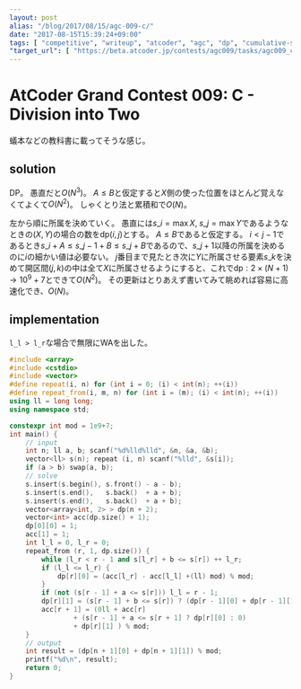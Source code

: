 ```yaml
---
layout: post
alias: "/blog/2017/08/15/agc-009-c/"
date: "2017-08-15T15:39:24+09:00"
tags: [ "competitive", "writeup", "atcoder", "agc", "dp", "cumulative-sum", "shakutori-method" ]
"target_url": [ "https://beta.atcoder.jp/contests/agc009/tasks/agc009_c" ]
---
```


# AtCoder Grand Contest 009: C - Division into Two

蟻本などの教科書に載ってそうな感じ。

## solution

DP。
愚直だと$O(N^3)$。
$A \le B$と仮定すると$X$側の使った位置をほとんど覚えなくてよくて$O(N^2)$。
しゃくとり法と累積和で$O(N)$。

左から順に所属を決めていく。
愚直には$s\_i = \max X, \; s\_j = \max Y$であるようなときの$(X, Y)$の場合の数を$\mathrm{dp}(i, j)$とする。
$A \le B$であると仮定する。
$i \lt j - 1$であるとき$s\_i + A \le s\_{j-1} + B \le s\_j + B$であるので、$s\_{j+1}$以降の所属を決めるのに$i$の細かい値は必要ない。
$j$番目まで見たとき次に$Y$に所属させる要素$s\_k$を決めて開区間$(j, k)$の中は全て$X$に所属させるようにすると、これで$\mathrm{dp} : 2 \times (N+1) \to 10^9+7$とできて$O(N^2)$。
その更新はとりあえず書いてみて眺めれば容易に高速化でき、$O(N)$。

## implementation

`l_l > l_r`な場合で無限にWAを出した。

``` c++
#include <array>
#include <cstdio>
#include <vector>
#define repeat(i, n) for (int i = 0; (i) < int(n); ++(i))
#define repeat_from(i, m, n) for (int i = (m); (i) < int(n); ++(i))
using ll = long long;
using namespace std;

constexpr int mod = 1e9+7;
int main() {
    // input
    int n; ll a, b; scanf("%d%lld%lld", &n, &a, &b);
    vector<ll> s(n); repeat (i, n) scanf("%lld", &s[i]);
    if (a > b) swap(a, b);
    // solve
    s.insert(s.begin(), s.front() - a - b);
    s.insert(s.end(),   s.back()  + a + b);
    s.insert(s.end(),   s.back()  + a + b);
    vector<array<int, 2> > dp(n + 2);
    vector<int> acc(dp.size() + 1);
    dp[0][0] = 1;
    acc[1] = 1;
    int l_l = 0, l_r = 0;
    repeat_from (r, 1, dp.size()) {
        while (l_r < r - 1 and s[l_r] + b <= s[r]) ++ l_r;
        if (l_l <= l_r) {
            dp[r][0] = (acc[l_r] - acc[l_l] +(ll) mod) % mod;
        }
        if (not (s[r - 1] + a <= s[r])) l_l = r - 1;
        dp[r][1] = (s[r - 1] + b <= s[r]) ? (dp[r - 1][0] + dp[r - 1][1]) % mod : 0;
        acc[r + 1] = (0ll + acc[r]
                + (s[r - 1] + a <= s[r + 1] ? dp[r][0] : 0)
                + dp[r][1] ) % mod;
    }
    // output
    int result = (dp[n + 1][0] + dp[n + 1][1]) % mod;
    printf("%d\n", result);
    return 0;
}

```
